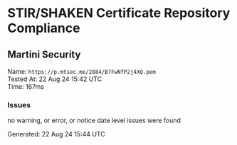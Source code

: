 # STIR/SHAKEN Certificate Repository Compliance

## Martini Security

Name: `https://p.mtsec.me/2884/B7FwNfP2j4XQ.pem`\
Tested At: 22 Aug 24 15:42 UTC\
Time: 167ms

### Issues

no warning, or error, or notice date level issues were found

Generated: 22 Aug 24 15:44 UTC